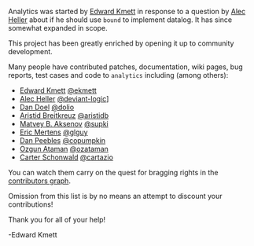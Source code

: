 Analytics was started by [Edward Kmett](https://github.com/ekmett) in response to a question by [Alec Heller](https://github.com/deviant-logic) about if he should use `bound` to implement datalog. It has since somewhat expanded in scope.

This project has been greatly enriched by opening it up to community development.

Many people have contributed patches, documentation, wiki pages, bug reports, test cases and code to `analytics` including (among others):

* [Edward Kmett](mailto:ekmett@gmail.com) [@ekmett](https://github.com/ekmett)
* [Alec Heller](mailto:alec@deviant-logic.net) [@deviant-logic](https://github.com/deviant-logic)]
* [Dan Doel](mailto:dan.doel@gmail.com) [@dolio](https://github.com/dolio)
* [Aristid Breitkreuz](mailto:aristidb+lens@gmail.com) [@aristidb](https://github.com/aristidb)
* [Matvey B. Aksenov](mailto:matvey.aksenov@gmail.com) [@supki](https://github.com/supki)
* [Eric Mertens](mailto:emertens@gmail.com) [@glguy](https://github.com/glguy)
* [Dan Peebles](mailto:pumpkingod@gmail.com) [@copumpkin](https://github.com/copumpkin)
* [Ozgun Ataman](mailto:oz@soostone.com) [@ozataman](https://github.com/ozataman)
* [Carter Schonwald](mailto:carter.schonwald@gmail.com) [@cartazio](https://github.com/cartazio)

You can watch them carry on the quest for bragging rights in the [contributors graph](https://github.com/analytics/analytics/graphs/contributors).

Omission from this list is by no means an attempt to discount your contributions!

Thank you for all of your help!

-Edward Kmett
